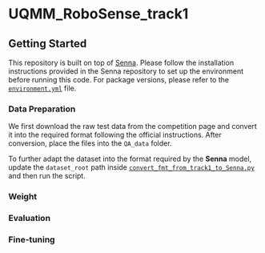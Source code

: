 # UQMM_RoboSense_track1

## Getting Started
This repository is built on top of [Senna](https://github.com/hustvl/Senna). Please follow the installation instructions provided in the Senna repository to set up the environment before running this code. For package versions, please refer to the [`environment.yml`](environment.yml) file.

### Data Preparation
We first download the raw test data from the competition page and convert it into the required format following the official instructions.
After conversion, place the files into the `QA_data` folder.

To further adapt the dataset into the format required by the **Senna** model, update the `dataset_root` path inside [`convert_fmt_from_track1_to_Senna.py`](data_tools/convert_fmt_from_track1_to_Senna.py) and then run the script.

### Weight

### Evaluation

### Fine-tuning
